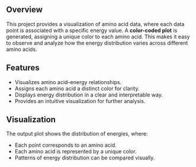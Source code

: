 ## Overview
This project provides a visualization of amino acid data, where each data point is
associated with a specific energy value.
A **color-coded plot** is generated, assigning a unique color to each amino acid. This
makes it easy to observe and analyze how the energy distribution varies across
different amino acids.

## Features
- Visualizes amino acid–energy relationships.
- Assigns each amino acid a distinct color for clarity.
- Displays energy distribution in a clear and interpretable way.
- Provides an intuitive visualization for further analysis.

## Visualization
The output plot shows the distribution of energies, where:
- Each point corresponds to an amino acid.
- Each amino acid is represented by a unique color.
- Patterns of energy distribution can be compared visually.
